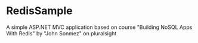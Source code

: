 # RedisSample
A simple ASP.NET MVC application based on course "Building NoSQL Apps With Redis" by "John Sonmez" on pluralsight
